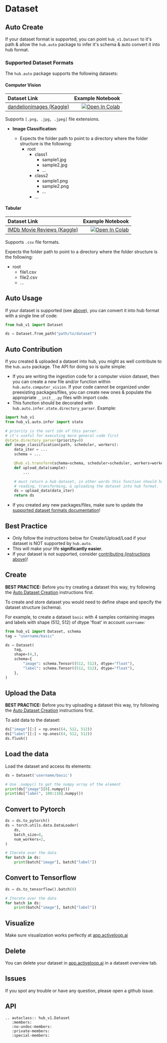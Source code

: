# Dataset

## Auto Create
If your dataset format is supported, you can point `hub_v1.Dataset` to it's path & allow the `hub.auto` package to infer it's schema & auto convert it into hub format. 

### Supported Dataset Formats
The `hub.auto` package supports the following datasets:

#### Computer Vision

| Dataset Link |  Example Notebook  |
|:---   |---:   |
| [dandelionimages (Kaggle)](https://www.kaggle.com/coloradokb/dandelionimages) |  [![Open In Colab](https://colab.research.google.com/assets/colab-badge.svg)](https://colab.research.google.com/drive/19Qb5LP-TP0CEn8_IRsrJkbZK6OubqPcq?usp=sharing) |

Supports `[.png, .jpg, .jpeg]` file extensions.

- **Image Classification**:

    - Expects the folder path to point to a directory where the folder structure is the following:
        - root
            - class1
                - sample1.jpg
                - sample2.jpg
                - ...
            - class2
                - sample1.png
                - sample2.png
                - ...
            - ...

#### Tabular

| Dataset Link |  Example Notebook  |
|:---   |---:   |
| [IMDb Movie Reviews (Kaggle)](https://www.kaggle.com/lakshmi25npathi/imdb-dataset-of-50k-movie-reviews) |  [![Open In Colab](https://colab.research.google.com/assets/colab-badge.svg)](https://colab.research.google.com/drive/1a5HBelRGmKAxMqm6xK17qKCHvuJxCpHe?usp=sharing) |

Supports `.csv` file formats.

Expects the folder path to point to a directory where the folder structure is the following:
- root
  - file1.csv
  - file2.csv
  - ...

## Auto Usage
If your dataset is supported (see [above](#supported-dataset-formats)), you can convert it into hub format with a single line of code:

```python
from hub_v1 import Dataset

ds = Dataset.from_path("path/to/dataset")
```

## Auto Contribution
If you created & uploaded a dataset into hub, you might as well contribute to the `hub.auto` package. The API for doing so is quite simple:

- If you are writing the ingestion code for a computer vision dataset, then you can create a new file and/or function within `hub.auto.computer_vision`. If your code cannot be organized under preexisting packages/files, you can create new ones & populate the appropriate `__init__.py` files with import code.
- This function should be decorated with `hub.auto.infer.state.directory_parser`. Example:

```python
import hub_v1
from hub_v1.auto.infer import state

# priority is the sort idx of this parser. 
# it's useful for executing more general code first
@state.directory_parser(priority=0)
def image_classification(path, scheduler, workers):
    data_iter = ...
    schema = ...

    @hub_v1.transform(schema=schema, scheduler=scheduler, workers=workers)
    def upload_data(sample):
        ...

    # must return a hub dataset, in other words this function should handle
    # reading, transforming, & uploading the dataset into hub format.
    ds = upload_data(data_iter)
    return ds
```

- If you created any new packages/files, make sure to update the [supported dataset formats documentation](#supported-dataset-formats)!


## Best Practice
- Only follow the instructions below for Create/Upload/Load if your dataset is NOT supported by `hub.auto`. 
- This will make your life **significantly easier**.
- If your dataset is not supported, consider [contributing (instructions above)](#auto-contribution)!


## Create
**BEST PRACTICE:** Before you try creating a dataset this way, try following the [Auto Dataset Creation](#auto-creation) instructions first.

To create and store dataset you would need to define shape and specify the dataset structure (schema). 

For example, to create a dataset `basic` with 4 samples containing images and labels with shape (512, 512) of dtype 'float' in account `username`:

```python
from hub_v1 import Dataset, schema
tag = "username/basic"

ds = Dataset(
    tag,
    shape=(4,),
    schema={
        "image": schema.Tensor((512, 512), dtype="float"),
        "label": schema.Tensor((512, 512), dtype="float"),
    },
)
```

## Upload the Data
**BEST PRACTICE:** Before you try uploading a dataset this way, try following the [Auto Dataset Creation](#auto-creation) instructions first.

To add data to the dataset:

```python
ds["image"][:] = np.ones((4, 512, 512))
ds["label"][:] = np.ones((4, 512, 512))
ds.flush()
```

## Load the data

Load the dataset and access its elements:

```python
ds = Dataset('username/basic')

# Use .numpy() to get the numpy array of the element
print(ds["image"][0].numpy())
print(ds["label", 100:110].numpy())
```


## Convert to Pytorch

```python
ds = ds.to_pytorch()
ds = torch.utils.data.DataLoader(
    ds,
    batch_size=8,
    num_workers=2,
)

# Iterate over the data
for batch in ds:
    print(batch["image"], batch["label"])
```
    
## Convert to Tensorflow  

```python
ds = ds.to_tensorflow().batch(8)

# Iterate over the data
for batch in ds:
    print(batch["image"], batch["label"])
```

## Visualize

Make sure visualization works perfectly at [app.activeloop.ai](https://app.activeloop.ai)

## Delete

You can delete your dataset in [app.activeloop.ai](https://app.activeloop.ai/) in a dataset overview tab.

## Issues

If you spot any trouble or have any question, please open a github issue.


## API

```eval_rst
.. autoclass:: hub_v1.Dataset
   :members:
   :no-undoc-members:
   :private-members:
   :special-members:
```

